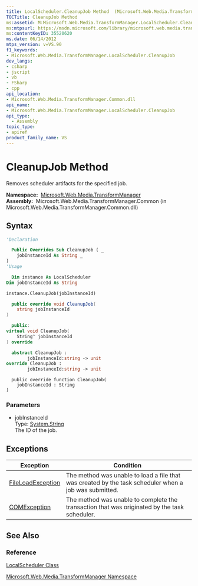 ```yaml
---
title: LocalScheduler.CleanupJob Method  (Microsoft.Web.Media.TransformManager)
TOCTitle: CleanupJob Method
ms:assetid: M:Microsoft.Web.Media.TransformManager.LocalScheduler.CleanupJob(System.String)
ms:mtpsurl: https://msdn.microsoft.com/library/microsoft.web.media.transformmanager.localscheduler.cleanupjob(v=VS.90)
ms:contentKeyID: 35520620
ms.date: 06/14/2012
mtps_version: v=VS.90
f1_keywords:
- Microsoft.Web.Media.TransformManager.LocalScheduler.CleanupJob
dev_langs:
- csharp
- jscript
- vb
- FSharp
- cpp
api_location:
- Microsoft.Web.Media.TransformManager.Common.dll
api_name:
- Microsoft.Web.Media.TransformManager.LocalScheduler.CleanupJob
api_type:
  - Assembly
topic_type:
- apiref
product_family_name: VS
---
```


# CleanupJob Method

Removes scheduler artifacts for the specified job.

**Namespace:**  [Microsoft.Web.Media.TransformManager](microsoft-web-media-transformmanager-namespace.md)  
**Assembly:**  Microsoft.Web.Media.TransformManager.Common (in Microsoft.Web.Media.TransformManager.Common.dll)

## Syntax

```vb
'Declaration

  Public Overrides Sub CleanupJob ( _
    jobInstanceId As String _
)
'Usage

  Dim instance As LocalScheduler
Dim jobInstanceId As String

instance.CleanupJob(jobInstanceId)
```

```csharp
  public override void CleanupJob(
    string jobInstanceId
)
```

```cpp
  public:
virtual void CleanupJob(
    String^ jobInstanceId
) override
```

``` fsharp
  abstract CleanupJob : 
        jobInstanceId:string -> unit 
override CleanupJob : 
        jobInstanceId:string -> unit 
```

```jscript
  public override function CleanupJob(
    jobInstanceId : String
)
```

### Parameters

  - jobInstanceId  
    Type: [System.String](https://msdn.microsoft.com/library/s1wwdcbf)  
    The ID of the job.  

## Exceptions

|Exception|Condition|
|--- |--- |
|[FileLoadException](https://msdn.microsoft.com/library/99akez90)|The method was unable to load a file that was created by the task scheduler when a job was submitted.|
|[COMException](https://msdn.microsoft.com/library/02hkayhc)|The method was unable to complete the transaction that was originated by the task scheduler.|


## See Also

### Reference

[LocalScheduler Class](localscheduler-class-microsoft-web-media-transformmanager.md)

[Microsoft.Web.Media.TransformManager Namespace](microsoft-web-media-transformmanager-namespace.md)

